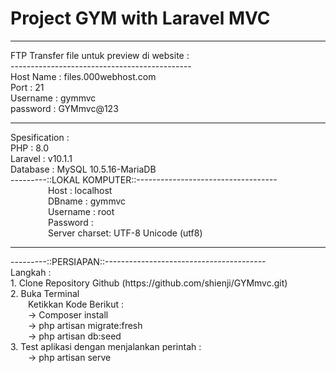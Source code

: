 # Project GYM with Laravel MVC
<hr>
FTP Transfer file untuk preview di website : </br>
---------------------------------------------</br>
Host Name : files.000webhost.com </br>
Port      : 21 </br>
Username  : gymmvc </br>
password  : GYMmvc@123</br>
<hr>
Spesification :</br>
PHP       : 8.0</br>
Laravel   : v10.1.1</br>
Database  : MySQL 10.5.16-MariaDB</br>
---------::LOKAL KOMPUTER::-----------------------------------</br>
&emsp;&emsp;&emsp;&emsp; Host      : localhost</br>
&emsp;&emsp;&emsp;&emsp; DBname    : gymmvc</br>
&emsp;&emsp;&emsp;&emsp; Username  : root</br>
&emsp;&emsp;&emsp;&emsp; Password  : </br>
&emsp;&emsp;&emsp;&emsp; Server charset: UTF-8 Unicode (utf8)</br>
<hr>
---------::PERSIAPAN::----------------------------------------</br>
Langkah :</br>
1. Clone Repository Github (https://github.com/shienji/GYMmvc.git)</br>
2. Buka Terminal </br>
&emsp;&emsp;Ketikkan Kode Berikut : </br>
&emsp;&emsp;-> Composer install </br>
&emsp;&emsp;-> php artisan migrate:fresh </br>
&emsp;&emsp;-> php artisan db:seed </br>
3. Test aplikasi dengan menjalankan perintah : </br>
&emsp;&emsp;-> php artisan serve </br>